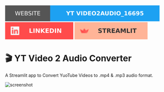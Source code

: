 [![Website](https://raw.githubusercontent.com/peskyji/Image_badge_icons/main/website.svg)](https://peskyji-yt-video2audio-streamlit-app-nkk4vf.streamlitapp.com/)
[![Linkedin](https://raw.githubusercontent.com/peskyji/Image_badge_icons/main/linkedin.svg)](https://www.linkedin.com/in/shailesh-bisht-b42a73184/)
[![Hosted-on](https://raw.githubusercontent.com/peskyji/Image_badge_icons/main/streamlit.svg)](https://streamlit.io/)
<br>
# 🎬 YT Video 2 Audio Converter

A Streamlit app to Convert YuoTube Videos to .mp4 & .mp3 audio format.

<img width="640" alt="screenshot" src="https://github.com/peskyji/YT_Video2Audio/blob/6d055ad7e9c3bf3fde3810b01616749aaecc5186/screenshots/app_screenshot.jpg">
